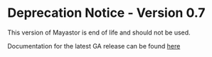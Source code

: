 # Deprecation Notice - Version 0.7

This version of Mayastor is end of life and should not be used.  
  
Documentation for the latest GA release can be found [here](https://mayastor.gitbook.io)


